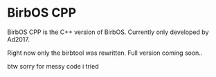 # BirbOS CPP
BirbOS CPP is the C++ version of BirbOS. Currently only developed by Ad2017.

Right now only the birbtool was rewritten. Full version coming soon..

btw sorry for messy code i tried
